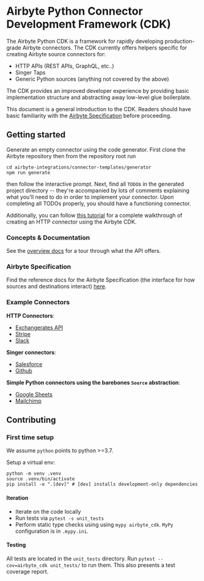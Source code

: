 # Airbyte Python Connector Development Framework (CDK)

The Airbyte Python CDK is a framework for rapidly developing production-grade Airbyte connectors.
The CDK currently offers helpers specific for creating Airbyte source connectors for:
* HTTP APIs (REST APIs, GraphQL, etc..)
* Singer Taps
* Generic Python sources (anything not covered by the above)

The CDK provides an improved developer experience by providing basic implementation structure and abstracting away low-level glue boilerplate.

This document is a general introduction to the CDK. Readers should have basic familiarity with the [Airbyte Specification](https://docs.airbyte.io/architecture/airbyte-specification) before proceeding.

## Getting started
Generate an empty connector using the code generator. First clone the Airbyte repository then from the repository root run
```
cd airbyte-integrations/connector-templates/generator
npm run generate
```

then follow the interactive prompt. Next, find all `TODO`s in the generated project directory -- they're accompanied by lots of comments explaining what you'll need to do in order to implement your connector. Upon completing all TODOs properly, you should have a functioning connector.

Additionally, you can follow [this tutorial](docs/tutorials/http_api_source.md) for a complete walkthrough of creating an HTTP connector using the Airbyte CDK.

### Concepts & Documentation
See the [overview docs](docs/concepts/overview.md) for a tour through what the API offers.

### Airbyte Specification
Find the reference docs for the Airbyte Specification (the interface for how sources and destinations interact) [here](https://docs.airbyte.io/architecture/airbyte-specification).

### Example Connectors

**HTTP Connectors**:
* [Exchangerates API](https://github.com/airbytehq/airbyte/blob/master/airbyte-integrations/connectors/source-exchange-rates/source_exchange_rates/source.py)
* [Stripe](https://github.com/airbytehq/airbyte/blob/master/airbyte-integrations/connectors/source-stripe/source_stripe/source.py)
* [Slack](https://github.com/airbytehq/airbyte/blob/master/airbyte-integrations/connectors/source-slack/source_slack/source.py)

**Singer connectors**:
* [Salesforce](https://github.com/airbytehq/airbyte/blob/master/airbyte-integrations/connectors/source-salesforce-singer/source_salesforce_singer/source.py)
* [Github](https://github.com/airbytehq/airbyte/blob/master/airbyte-integrations/connectors/source-github-singer/source_github_singer/source.py)

**Simple Python connectors using the barebones `Source` abstraction**:
* [Google Sheets](https://github.com/airbytehq/airbyte/blob/master/airbyte-integrations/connectors/source-google-sheets/google_sheets_source/google_sheets_source.py)
* [Mailchimp](https://github.com/airbytehq/airbyte/blob/master/airbyte-integrations/connectors/source-mailchimp/source_mailchimp/source.py)

## Contributing

### First time setup
We assume `python` points to python >=3.7.

Setup a virtual env:
```
python -m venv .venv
source .venv/bin/activate
pip install -e ".[dev]" # [dev] installs development-only dependencies
```

#### Iteration
* Iterate on the code locally
* Run tests via `pytest -s unit_tests`
* Perform static type checks using using `mypy airbyte_cdk`. `MyPy` configuration is in `.mypy.ini`.


#### Testing
All tests are located in the `unit_tests` directory. Run `pytest --cov=airbyte_cdk unit_tests/` to run them.
This also presents a test coverage report.
